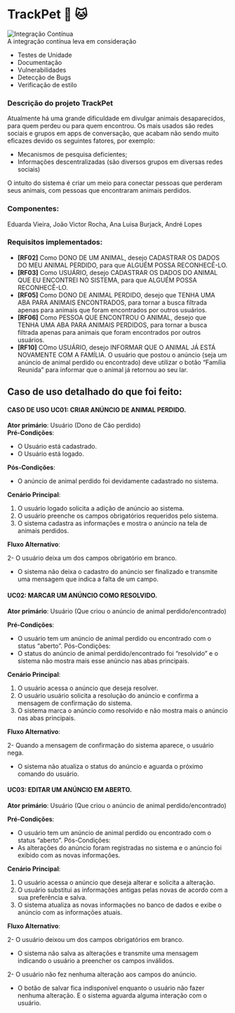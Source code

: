 # TrackPet :dog: :cat:
![Integração Contínua](https://travis-ci.org/vnduda/TrackPet.svg?branch=master)  
A integração contínua leva em consideração
- Testes de Unidade 
- Documentação
- Vulnerabilidades
- Detecção de Bugs
- Verificação de estilo

### Descrição do projeto TrackPet
Atualmente há uma grande dificuldade em divulgar animais desaparecidos, para quem perdeu ou para quem encontrou. Os mais usados são redes sociais e grupos em apps de conversação, que acabam não sendo muito eficazes devido os seguintes fatores, por exemplo: 
  - Mecanismos de pesquisa deficientes;
  - Informações descentralizadas (são diversos grupos em diversas redes sociais)

O intuito do sistema é criar um meio para conectar pessoas que perderam seus animais, com pessoas que encontraram animais perdidos.

### Componentes:
  Eduarda Vieira, João Victor Rocha, Ana Luisa Burjack, André Lopes

### Requisitos implementados:
-  **[RF02]** Como DONO DE UM ANIMAL, desejo CADASTRAR OS DADOS DO MEU ANIMAL PERDIDO, para que ALGUÉM POSSA RECONHECÊ-LO.   
-  **[RF03]** Como USUÁRIO, desejo CADASTRAR OS DADOS DO ANIMAL QUE EU ENCONTREI NO SISTEMA, para que ALGUÉM POSSA RECONHECÊ-LO.   
-  **[RF05]** Como DONO DE ANIMAL PERDIDO, desejo que TENHA UMA ABA PARA ANIMAIS ENCONTRADOS, para tornar a busca filtrada apenas para animais que foram encontrados por outros usuários.    
-  **[RF06]** Como PESSOA QUE ENCONTROU O ANIMAL, desejo que TENHA UMA ABA PARA ANIMAIS PERDIDOS, para tornar a busca filtrada apenas para animais que foram encontrados por outros usuários.
- **[RF10]** COmo USUÁRIO, desejo INFORMAR QUE O ANIMAL JÁ ESTÁ NOVAMENTE COM A FAMÍLIA. O usuário que postou o anúncio (seja um anúncio de animal perdido ou encontrado) deve utilizar o botão “Família Reunida” para informar que o animal já retornou ao seu lar.


## Caso de uso detalhado do que foi feito:

#### CASO DE USO UC01: CRIAR ANÚNCIO DE ANIMAL PERDIDO.

**Ator primário**: Usuário (Dono de Cão perdido)  
**Pré-Condições**:  
- O Usuário está cadastrado.  
- O Usuário está logado.  

**Pós-Condições**:  
- O anúncio de animal perdido foi devidamente cadastrado no sistema.  

**Cenário Principal**:  
1. O usuário logado solicita a adição de anúncio ao sistema.
2. O usuário preenche os campos obrigatórios requeridos pelo sistema.  
3. O sistema cadastra as informações e mostra o anúncio na tela de animais perdidos. 

**Fluxo Alternativo**:   

2-  O usuário deixa um dos campos obrigatório em branco.   
- O sistema não deixa o cadastro do anúncio ser finalizado e transmite uma mensagem que indica a falta de um campo.

#### UC02: MARCAR UM ANÚNCIO COMO RESOLVIDO.

**Ator primário**: Usuário (Que criou o anúncio de animal perdido/encontrado)  

**Pré-Condições**:
- O usuário tem um anúncio de animal perdido ou encontrado com o status “aberto”.
Pós-Condições:
- O status do anúncio de animal perdido/encontrado foi “resolvido” e o sistema não mostra mais esse anúncio nas abas principais.  

**Cenário Principal**:
1. O usuário acessa o anúncio que deseja resolver.
2. O usuário usuário solicita a resolução do anúncio e confirma a mensagem de confirmação do sistema.
3. O sistema marca o anúncio como resolvido e não mostra mais o anúncio nas abas principais.  

**Fluxo Alternativo**:  

2- Quando a mensagem de confirmação do sistema aparece, o usuário nega.  
  - O sistema não atualiza o status do anúncio e aguarda o próximo comando do usuário.

#### UC03: EDITAR UM ANÚNCIO EM ABERTO.

**Ator primário**: Usuário (Que criou o anúncio de animal perdido/encontrado)  

**Pré-Condições**:

- O usuário tem um anúncio de animal perdido ou encontrado com o status “aberto”.
Pós-Condições:
- As alterações do anúncio foram registradas no sistema e o anúncio foi exibido com as novas informações.  

**Cenário Principal**:

1. O usuário acessa o anúncio que deseja alterar e solicita a alteração.
2. O usuário substitui as informações antigas pelas novas de acordo com a sua preferência e salva.
3. O sistema atualiza as novas informações no banco de dados e exibe o anúncio com as informações atuais.

**Fluxo Alternativo**:  

2- O usuário deixou um dos campos obrigatórios em branco.  
- O sistema não salva as alterações e transmite uma mensagem indicando o usuário a preencher os campos inválidos.  

2- O usuário não fez nenhuma alteração aos campos do anúncio.  
- O botão de salvar fica indisponível enquanto o usuário não fazer nenhuma alteração. E o sistema aguarda alguma interação com o usuário.



